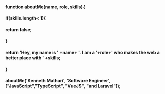 #### function aboutMe(name, role, skills){
#### if(skills.length< 1){
#### return false;
#### }
#### return 'Hey, my name is ' +name+ '. I am a '+role+' who makes the web a better place with ' +skills;
#### }

#### aboutMe('Kenneth Mathari', 'Software Engineer', ["JavaScript","TypeScript", "VueJS", "and Laravel"]);

